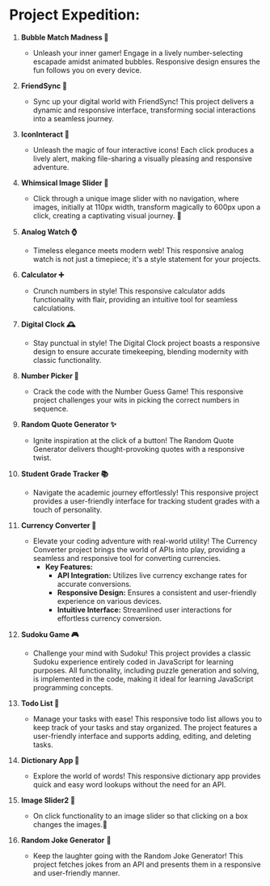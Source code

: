 # Project Expedition:

1. **Bubble Match Madness 🌈**
   - Unleash your inner gamer! Engage in a lively number-selecting escapade amidst animated bubbles. Responsive design ensures the fun follows you on every device.

2. **FriendSync 💫**
   - Sync up your digital world with FriendSync! This project delivers a dynamic and responsive interface, transforming social interactions into a seamless journey.

3. **IconInteract 🎨**
   - Unleash the magic of four interactive icons! Each click produces a lively alert, making file-sharing a visually pleasing and responsive adventure.

4. **Whimsical Image Slider 📸**
   - Click through a unique image slider with no navigation, where images, initially at 110px width, transform magically to 600px upon a click, creating a captivating visual journey. 🌟

5. **Analog Watch ⌚**
   - Timeless elegance meets modern web! This responsive analog watch is not just a timepiece; it's a style statement for your projects.

6. **Calculator ➕**
   - Crunch numbers in style! This responsive calculator adds functionality with flair, providing an intuitive tool for seamless calculations.

7. **Digital Clock 🕰️**
   - Stay punctual in style! The Digital Clock project boasts a responsive design to ensure accurate timekeeping, blending modernity with classic functionality.

8. **Number Picker 🎲**
   - Crack the code with the Number Guess Game! This responsive project challenges your wits in picking the correct numbers in sequence.

9. **Random Quote Generator ✨**
   - Ignite inspiration at the click of a button! The Random Quote Generator delivers thought-provoking quotes with a responsive twist.

10. **Student Grade Tracker 📚**
    - Navigate the academic journey effortlessly! This responsive project provides a user-friendly interface for tracking student grades with a touch of personality.

11. **Currency Converter 💱**
    - Elevate your coding adventure with real-world utility! The Currency Converter project brings the world of APIs into play, providing a seamless and responsive tool for converting currencies.
      - **Key Features:**
        - **API Integration:** Utilizes live currency exchange rates for accurate conversions.
        - **Responsive Design:** Ensures a consistent and user-friendly experience on various devices.
        - **Intuitive Interface:** Streamlined user interactions for effortless currency conversion.

12. **Sudoku Game 🎮**
    - Challenge your mind with Sudoku! This project provides a classic Sudoku experience entirely coded in JavaScript for learning purposes. All functionality, including puzzle generation and solving, is implemented in the code, making it ideal for learning JavaScript programming concepts.

13. **Todo List 📝**
    - Manage your tasks with ease! This responsive todo list allows you to keep track of your tasks and stay organized. The project features a user-friendly interface and supports adding, editing, and deleting tasks.

14. **Dictionary App 📖**
    - Explore the world of words! This responsive dictionary app provides quick and easy word lookups without the need for an API.
15. **Image Slider2 📸**
    - On click  functionality to an image slider so that clicking on a box changes the images.🌟
16. **Random Joke Generator** 🤣
    - Keep the laughter going with the Random Joke Generator! This project fetches jokes from an API and presents them in a responsive and user-friendly manner.


